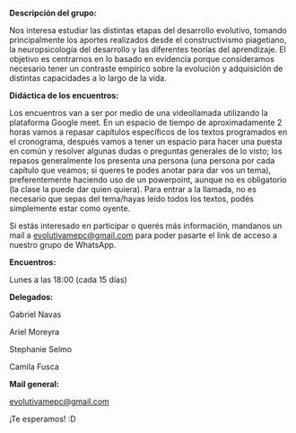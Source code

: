 **Descripción del grupo:**

Nos interesa estudiar las distintas etapas del desarrollo evolutivo, tomando principalmente los aportes realizados desde el constructivismo piagetiano, la neuropsicología del desarrollo y las diferentes teorías del aprendizaje.
El objetivo es centrarnos en lo basado en evidencia porque consideramos necesario tener un contraste empírico sobre la evolución y adquisición de distintas capacidades a lo largo de la vida.

**Didáctica de los encuentros:**

Los encuentros van a ser por medio de una videollamada utilizando la plataforma Google meet. En un espacio de tiempo de aproximadamente 2 horas vamos a repasar capítulos específicos de los textos programados en el cronograma, después vamos a tener un espacio para hacer una puesta en común y resolver algunas dudas o preguntas generales de lo visto; los repasos generalmente los presenta una persona (una persona por cada capítulo que veamos; si queres te podes anotar para dar vos un tema), preferentemente haciendo uso de un powerpoint, aunque no es obligatorio (la clase la puede dar quien quiera). Para entrar a la llamada, no es necesario que sepas del tema/hayas leído todos los textos, podés simplemente estar como oyente.

Si estás interesado en participar o querés más información, mandanos un mail a evolutivamepc@gmail.com para poder pasarte el link de acceso a nuestro grupo de WhatsApp.

**Encuentros:**

Lunes a las 18:00 (cada 15 días)

**Delegados:**

Gabriel Navas

Ariel Moreyra

Stephanie Selmo

Camila Fusca

**Mail general:**

evolutivamepc@gmail.com

¡Te esperamos! :D
